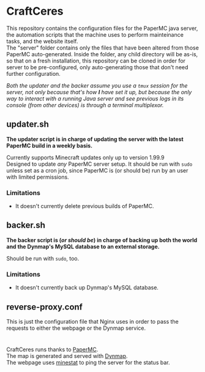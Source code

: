 # CraftCeres

This repository contains the configuration files for the PaperMC java server, the automation scripts that the machine uses to perform mainteinance tasks, and the website itself.<br>
The "server" folder contains only the files that have been altered from those PaperMC auto-generated. Inside the folder, any child directory will be as-is, so that on a fresh installation, this repository can be cloned in order for server to be pre-configured, only auto-generating those that don't need further configuration.

_Both the updater and the backer assume you use a `tmux` session for the server, not only because that's how __I__ have set it up, but because the only way to interact with a running Java server and see previous logs in its console (from other devices) is through a terminal multiplexor._


## updater.sh

__The updater script is in charge of updating the server with the latest PaperMC build in a weekly basis.__

Currently supports Minecraft updates only up to version 1.99.9<br>
Designed to update _any_ PaperMC server setup. It should be run with `sudo` unless set as a cron job, since PaperMC is (or should be) run by an user with limited permissions.

### Limitations

- It doesn't currently delete previous builds of PaperMC.

## backer.sh

__The backer script is (_or should be_) in charge of backing up both the world and the Dynmap's MySQL database to an external storage.__

Should be run with `sudo`, too.

### Limitations

- It doesn't currently back up Dynmap's MySQL database.

## reverse-proxy.conf

This is just the configuration file that Nginx uses in order to pass the requests to either the webpage or the Dynmap service.

#

CraftCeres runs thanks to [PaperMC](https://github.com/PaperMC).<br>
The map is generated and served with [Dynmap](https://github.com/webbukkit/dynmap).<br>
The webpage uses [minestat](https://github.com/FragLand/minestat) to ping the server for the status bar.
